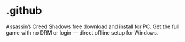 # .github
Assassin’s Creed Shadows free download and install for PC. Get the full game with no DRM or login — direct offline setup for Windows.
